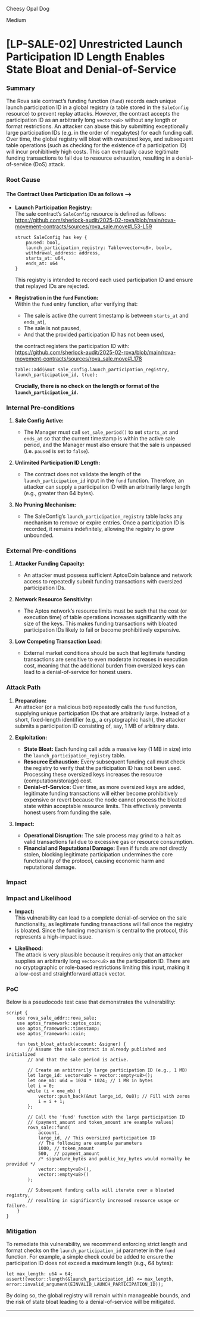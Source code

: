 Cheesy Opal Dog

Medium

# [LP-SALE-02] Unrestricted Launch Participation ID Length Enables State Bloat and Denial-of-Service

### Summary



The Rova sale contract’s funding function (`fund`) records each unique launch participation ID in a global registry (a table stored in the `SaleConfig` resource) to prevent replay attacks. However, the contract accepts the participation ID as an arbitrarily long `vector<u8>` without any length or format restrictions. An attacker can abuse this by submitting exceptionally large participation IDs (e.g. in the order of megabytes) for each funding call. Over time, the global registry will bloat with oversized keys, and subsequent table operations (such as checking for the existence of a participation ID) will incur prohibitively high costs. This can eventually cause legitimate funding transactions to fail due to resource exhaustion, resulting in a denial-of-service (DoS) attack.



### Root Cause

#### The Contract Uses Participation IDs as follows -->

- **Launch Participation Registry:**  
  The sale contract’s `SaleConfig` resource is defined as follows:
https://github.com/sherlock-audit/2025-02-rova/blob/main/rova-movement-contracts/sources/rova_sale.move#L53-L59
  ```move
  struct SaleConfig has key {
      paused: bool,
      launch_participation_registry: Table<vector<u8>, bool>,
      withdrawal_address: address,
      starts_at: u64,
      ends_at: u64
  }
  ```
  This registry is intended to record each used participation ID and ensure that replayed IDs are rejected.

- **Registration in the `fund` Function:**  
  Within the `fund` entry function, after verifying that:
  - The sale is active (the current timestamp is between `starts_at` and `ends_at`),
  - The sale is not paused,
  - And that the provided participation ID has not been used,
  
  the contract registers the participation ID with:
https://github.com/sherlock-audit/2025-02-rova/blob/main/rova-movement-contracts/sources/rova_sale.move#L178
  ```move
  table::add(&mut sale_config.launch_participation_registry, launch_participation_id, true);
  ```
  **Crucially, there is no check on the length or format of the `launch_participation_id`.**

### Internal Pre-conditions



1. **Sale Config Active:**  
   - The Manager must call `set_sale_period()` to set `starts_at` and `ends_at` so that the current timestamp is within the active sale period, and the Manager must also ensure that the sale is unpaused (i.e. `paused` is set to `false`).

2. **Unlimited Participation ID Length:**  
   - The contract does not validate the length of the `launch_participation_id` input in the `fund` function. Therefore, an attacker can supply a participation ID with an arbitrarily large length (e.g., greater than 64 bytes).

3. **No Pruning Mechanism:**  
   - The SaleConfig’s `launch_participation_registry` table lacks any mechanism to remove or expire entries. Once a participation ID is recorded, it remains indefinitely, allowing the registry to grow unbounded.



### External Pre-conditions

1. **Attacker Funding Capacity:**  
   - An attacker must possess sufficient AptosCoin balance and network access to repeatedly submit funding transactions with oversized participation IDs.

2. **Network Resource Sensitivity:**  
   - The Aptos network’s resource limits must be such that the cost (or execution time) of table operations increases significantly with the size of the keys. This makes funding transactions with bloated participation IDs likely to fail or become prohibitively expensive.

3. **Low Competing Transaction Load:**  
   - External market conditions should be such that legitimate funding transactions are sensitive to even moderate increases in execution cost, meaning that the additional burden from oversized keys can lead to a denial-of-service for honest users.

### Attack Path


1. **Preparation:**  
   An attacker (or a malicious bot) repeatedly calls the `fund` function, supplying unique participation IDs that are arbitrarily large. Instead of a short, fixed-length identifier (e.g., a cryptographic hash), the attacker submits a participation ID consisting of, say, 1 MB of arbitrary data.

2. **Exploitation:**  
   - **State Bloat:** Each funding call adds a massive key (1 MB in size) into the `launch_participation_registry` table.  
   - **Resource Exhaustion:** Every subsequent funding call must check the registry to verify that the participation ID has not been used. Processing these oversized keys increases the resource (computation/storage) cost.
   - **Denial-of-Service:** Over time, as more oversized keys are added, legitimate funding transactions will either become prohibitively expensive or revert because the node cannot process the bloated state within acceptable resource limits. This effectively prevents honest users from funding the sale.

3. **Impact:**  
   - **Operational Disruption:** The sale process may grind to a halt as valid transactions fail due to excessive gas or resource consumption.
   - **Financial and Reputational Damage:** Even if funds are not directly stolen, blocking legitimate participation undermines the core functionality of the protocol, causing economic harm and reputational damage.


### Impact

### Impact and Likelihood

- **Impact:**  
  This vulnerability can lead to a complete denial-of-service on the sale functionality, as legitimate funding transactions will fail once the registry is bloated. Since the funding mechanism is central to the protocol, this represents a high-impact issue.
  
- **Likelihood:**  
  The attack is very plausible because it requires only that an attacker supplies an arbitrarily long `vector<u8>` as the participation ID. There are no cryptographic or role-based restrictions limiting this input, making it a low-cost and straightforward attack vector.


### PoC

Below is a pseudocode test case that demonstrates the vulnerability:

```move
script {
    use rova_sale_addr::rova_sale;
    use aptos_framework::aptos_coin;
    use aptos_framework::timestamp;
    use aptos_framework::coin;

    fun test_bloat_attack(account: &signer) {
        // Assume the sale contract is already published and initialized
        // and that the sale period is active.

        // Create an arbitrarily large participation ID (e.g., 1 MB)
        let large_id: vector<u8> = vector::empty<u8>();
        let one_mb: u64 = 1024 * 1024; // 1 MB in bytes
        let i = 0;
        while (i < one_mb) {
            vector::push_back(&mut large_id, 0u8); // Fill with zeros
            i = i + 1;
        };

        // Call the 'fund' function with the large participation ID
        // (payment_amount and token_amount are example values)
        rova_sale::fund(
            account,
            large_id, // This oversized participation ID
            // The following are example parameters
            1000, // token_amount
            500,  // payment_amount
            /* signature_bytes and public_key_bytes would normally be provided */
            vector::empty<u8>(), 
            vector::empty<u8>()
        );

        // Subsequent funding calls will iterate over a bloated registry,
        // resulting in significantly increased resource usage or failure.
    }
}
```


### Mitigation

To remediate this vulnerability, we recommend enforcing strict length and format checks on the `launch_participation_id` parameter in the `fund` function. For example, a simple check could be added to ensure the participation ID does not exceed a maximum length (e.g., 64 bytes):
```move
let max_length: u64 = 64;
assert!(vector::length(&launch_participation_id) <= max_length, error::invalid_argument(EINVALID_LAUNCH_PARTICIPATION_ID));
```
By doing so, the global registry will remain within manageable bounds, and the risk of state bloat leading to a denial-of-service will be mitigated.

---
